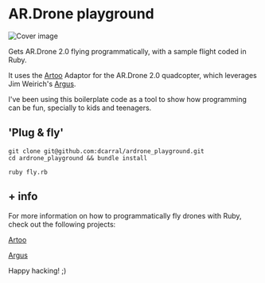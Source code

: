 # AR.Drone playground

![Cover image](http://c3.staticflickr.com/3/2825/9506261907_0f98924e7e_n.jpg)

Gets AR.Drone 2.0 flying programmatically, with a sample flight coded in Ruby.

It uses the [Artoo](https://github.com/hybridgroup/artoo) Adaptor for the AR.Drone 2.0 quadcopter, which leverages Jim Weirich's [Argus](https://github.com/jimweirich/argus).

I've been using this boilerplate code as a tool to show how programming can be fun, specially to kids and teenagers.

## 'Plug & fly'

```
git clone git@github.com:dcarral/ardrone_playground.git
cd ardrone_playground && bundle install

ruby fly.rb
```

## + info

For more information on how to programmatically fly drones with Ruby, check out the following projects:

[Artoo](https://github.com/hybridgroup/artoo)

[Argus](https://github.com/jimweirich/argus)

Happy hacking! ;)
